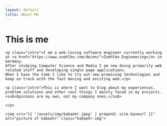 ```yaml
---
layout: default
title: About Me
---
```


<div class="post">
	<h1 class="pageTitle">This is me </h1>
		

	<p class="intro">I am a web-loving software engineer currently working at <a href="https://www.zuehlke.com/de/en/">Zuehlke Engineering</a> in Germany.
	After studying Computer Science and Media I am now doing primarily web related stuff and developing single page applications.
	When I have the time I like to try out new promising technologies and keep on track with the fast moving and exciting web.</p>

	<p class="intro">This is where I want to blog about my experiences, problem solutions and other cool things I mainly faced in my projects. <sub>Opinions are my own, not my company ones.</sub>
	
	</p>

	<img src="{{ '/assets/img/kabaehr.jpeg' | prepend: site.baseurl }}" alt="picture of kabaehr" class="kabaehr-img"> 
		
</div>
